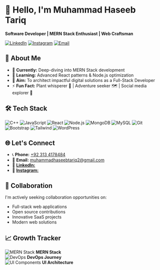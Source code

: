 # 👋 Hello, I'm Muhammad Haseeb Tariq

**Software Developer | MERN Stack Enthusiast | Web Craftsman**

[![LinkedIn](https://img.shields.io/badge/LinkedIn-0077B5?style=for-the-badge&logo=linkedin&logoColor=white)](https://www.linkedin.com/in/muhammadhaseebtariq2/)
[![Instagram](https://img.shields.io/badge/Instagram-E4405F?style=for-the-badge&logo=instagram&logoColor=white)](https://www.instagram.com/)
[![Email](https://img.shields.io/badge/Gmail-D14836?style=for-the-badge&logo=gmail&logoColor=white)](mailto:muhammadhaseebtariq2@gmail.com)

## 🚀 About Me

- 🔭 **Currently:** Deep-diving into MERN Stack development
- 🌱 **Learning:** Advanced React patterns & Node.js optimization
- 🎯 **Aim:** To architect impactful digital solutions as a Full-Stack Developer
- ⚡ **Fun Fact:** Plant whisperer 🌱 | Adventure seeker 🗺️ | Social media explorer 📱

## 🛠️ Tech Stack

![C++](https://img.shields.io/badge/C%2B%2B-00599C?style=for-the-badge&logo=c%2B%2B&logoColor=white)
![JavaScript](https://img.shields.io/badge/JavaScript-F7DF1E?style=for-the-badge&logo=javascript&logoColor=black)
![React](https://img.shields.io/badge/React-20232A?style=for-the-badge&logo=react&logoColor=61DAFB)
![Node.js](https://img.shields.io/badge/Node.js-339933?style=for-the-badge&logo=nodedotjs&logoColor=white)
![MongoDB](https://img.shields.io/badge/MongoDB-4EA94B?style=for-the-badge&logo=mongodb&logoColor=white)
![MySQL](https://img.shields.io/badge/MySQL-005C84?style=for-the-badge&logo=mysql&logoColor=white)
![Git](https://img.shields.io/badge/Git-F05032?style=for-the-badge&logo=git&logoColor=white)
![Bootstrap](https://img.shields.io/badge/Bootstrap-563D7C?style=for-the-badge&logo=bootstrap&logoColor=white)
![Tailwind](https://img.shields.io/badge/Tailwind_CSS-38B2AC?style=for-the-badge&logo=tailwind-css&logoColor=white)
![WordPress](https://img.shields.io/badge/WordPress-%23117AC9.svg?style=for-the-badge&logo=WordPress&logoColor=white)

## 🌐 Let's Connect

- 📞 **Phone:** [+92 313 4178484](tel:+923134178484)
- 📧 **Email:** [muhammadhaseebtariq2@gmail.com](mailto:muhammadhaseebtariq2@gmail.com)
- 💼 [**LinkedIn:**](https://www.linkedin.com/in/muhammadhaseebtariq2/)
- 📸 [**Instagram:**](https://www.instagram.com/muhammadhaseebtariq/)
## 🌟 Collaboration

I'm actively seeking collaboration opportunities on:
- Full-stack web applications
- Open source contributions
- Innovative SaaS projects
- Modern web solutions

## 📈 Growth Tracker

![MERN Stack](https://geps.dev/progress/70?dangerColor=2F855A&warningColor=2F855A&successColor=2F855A) **MERN Stack**  
![DevOps](https://geps.dev/progress/30?dangerColor=2B6CB0&warningColor=2B6CB0&successColor=2B6CB0) **DevOps Journey**  
![UI Components](https://geps.dev/progress/60?dangerColor=6B46C1&warningColor=6B46C1&successColor=6B46C1) **UI Architecture**
